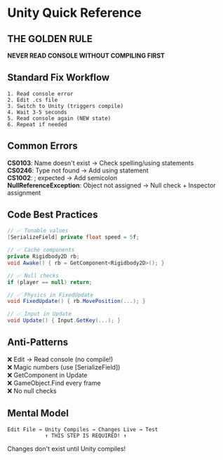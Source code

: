# Unity Quick Reference

## THE GOLDEN RULE
**NEVER READ CONSOLE WITHOUT COMPILING FIRST**

## Standard Fix Workflow
```
1. Read console error
2. Edit .cs file  
3. Switch to Unity (triggers compile)
4. Wait 3-5 seconds
5. Read console again (NEW state)
6. Repeat if needed
```

## Common Errors

**CS0103**: Name doesn't exist → Check spelling/using statements  
**CS0246**: Type not found → Add using statement  
**CS1002**: ; expected → Add semicolon  
**NullReferenceException**: Object not assigned → Null check + Inspector assignment  

## Code Best Practices

```csharp
// ✅ Tunable values
[SerializeField] private float speed = 5f;

// ✅ Cache components
private Rigidbody2D rb;
void Awake() { rb = GetComponent<Rigidbody2D>(); }

// ✅ Null checks
if (player == null) return;

// ✅ Physics in FixedUpdate
void FixedUpdate() { rb.MovePosition(...); }

// ✅ Input in Update  
void Update() { Input.GetKey(...); }
```

## Anti-Patterns
❌ Edit → Read console (no compile!)  
❌ Magic numbers (use [SerializeField])  
❌ GetComponent in Update  
❌ GameObject.Find every frame  
❌ No null checks  

## Mental Model
```
Edit File → Unity Compiles → Changes Live → Test
            ↑ THIS STEP IS REQUIRED! ↑
```

Changes don't exist until Unity compiles!
